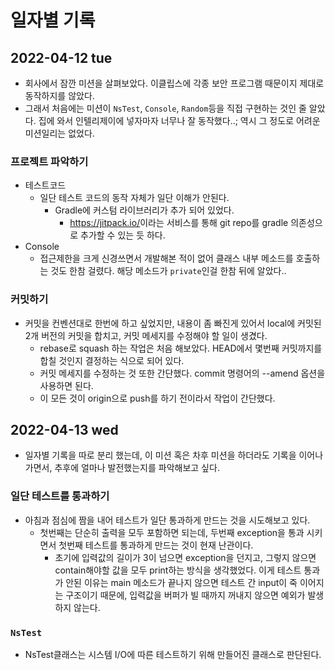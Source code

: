 # 일자별 기록

## 2022-04-12 tue
- 회사에서 잠깐 미션을 살펴보았다. 이클립스에 각종 보안 프로그램 때문이지 제대로 동작하지를 않았다.
- 그래서 처음에는 미션이 `NsTest`, `Console`, `Random`등을 직접 구현하는 것인 줄 알았다. 집에 와서 인텔리제이에 넣자마자 너무나 잘 동작했다..; 역시 그 정도로 어려운 미션일리는 없었다.

### 프로젝트 파악하기

- 테스트코드
    - 일단 테스트 코드의 동작 자체가 일단 이해가 안된다.
        - Gradle에 커스텀 라이브러리가 추가 되어 있었다.
            - <https://jitpack.io/>이라는 서비스를 통해 git repo를 gradle 의존성으로 추가할 수 있는 듯 하다.
- Console
    - 접근제한을 크게 신경쓰면서 개발해본 적이 없어 클래스 내부 메소드를 호출하는 것도 한참 걸렸다. 해당 메소드가 `private`인걸 한참 뒤에 알았다..

### 커밋하기
- 커밋을 컨벤션대로 한번에 하고 싶었지만, 내용이 좀 빠진게 있어서 local에 커밋된 2개 버전의 커밋을 합치고, 커밋 메세지를 수정해야 할 일이 생겼다.
  - rebase로 squash 하는 작업은 처음 해보았다. HEAD에서 몇번째 커밋까지를 합칠 것인지 결정하는 식으로 되어 있다.
  - 커밋 메세지를 수정하는 것 또한 간단했다. commit 명령어의 --amend 옵션을 사용하면 된다.
  - 이 모든 것이 origin으로 push를 하기 전이라서 작업이 간단했다. 

## 2022-04-13 wed
- 일자별 기록을 따로 분리 했는데, 이 미션 혹은 차후 미션을 하더라도 기록을 이어나가면서, 추후에 얼마나 발전했는지를 파악해보고 싶다.

### 일단 테스트를 통과하기
- 아침과 점심에 짬을 내어 테스트가 일단 통과하게 만드는 것을 시도해보고 있다.
  - 첫번째는 단순히 출력을 모두 포함하면 되는데, 두번째 exception을 통과 시키면서 첫번째 테스트를 통과하게 만드는 것이 현재  난관이다. 
    - 초기에 입력값의 길이가 3이 넘으면 exception을 던지고, 그렇지 않으면 contain해야할 값을 모두 print하는 방식을 생각했었다. 이게 테스트 통과가 안된 이유는 main 메소드가 끝나지 않으면 테스트 간 input이 죽 이어지는 구조이기 때문에, 입력값을 버퍼가 빌 때까지 꺼내지 않으면 예외가 발생하지 않는다.


### `NsTest`

- NsTest클래스는 시스템 I/O에 따른 테스트하기 위해 만들어진 클래스로 판단된다.